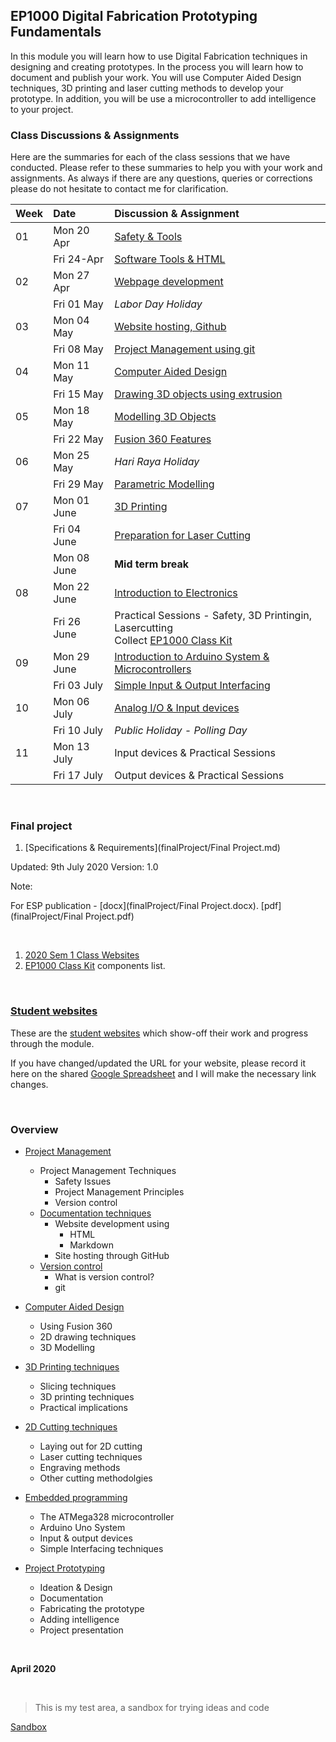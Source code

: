 ## EP1000 Digital Fabrication Prototyping Fundamentals

In this module you will learn how to use Digital Fabrication techniques in designing and creating prototypes.  In the process you will learn how to
document and publish your work.  You will use Computer Aided Design techniques, 3D printing and laser cutting methods to develop your prototype.  In addition,
you will be use a microcontroller to add intelligence to your project.

### Class Discussions & Assignments

Here are the summaries for each of the class sessions that we have conducted.  Please refer to these summaries to help you with your work and assignments.  As always if there are any questions, queries or corrections please do not hesitate to contact me for clarification.

|Week  |**Date**    | **Discussion & Assignment**       |
|:---|:---------- |:----------------------------------|
|01  |Mon 20 Apr  |[Safety & Tools](01_project_management.md) |
|    |Fri 24-Apr  |[Software Tools & HTML](01_project_management.md)|
|02  |Mon 27 Apr  |[Webpage development](02_documentation_techniques.md)|
|    |Fri 01 May  |*Labor Day Holiday*|
|03  |Mon 04 May  |[Website hosting, Github](025_website_development.md)|
|    |Fri 08 May  |[Project Management using git](03_version_control.md)|
|04  |Mon 11 May  |[Computer Aided Design](04_CAD.md)|
|    |Fri 15 May  |[Drawing 3D objects using extrusion](05_Fusion360.md)|
|05  |Mon 18 May  |[Modelling 3D Objects](06_3dmodelling.md)|
|    |Fri 22 May  |[Fusion 360 Features](07_F360Features.md)|
|06  |Mon 25 May  |*Hari Raya Holiday*|
|    |Fri 29 May  |[Parametric Modelling](08_ParametricDesign.md)|
|07  |Mon 01 June |[3D Printing](09_3DPrinting.md)|
|    |Fri 04 June |[Preparation for Laser Cutting](10_PrepLaserCutting.md)|
|    |Mon 08 June |**Mid term break**|
|08  |Mon 22 June |[Introduction to Electronics](11_Electronics.md) |
|    |Fri 26 June |Practical Sessions - Safety, 3D Printingin, Lasercutting<br>Collect [EP1000 Class Kit](ep1000_class_kit.md)|
|09  |Mon 29 June |[Introduction to Arduino System & Microcontrollers](Embedded_Programming_with_Arduino.pdf)|
|    |Fri 03 July |[Simple Input & Output Interfacing](12_arduinoprogramming.md) |
|10  |Mon 06 July |[Analog I/O & Input devices](13_AnalogIO.md)|
|    |Fri 10 July |*Public Holiday - Polling Day*|
|11  |Mon 13 July |Input devices & Practical Sessions|
|    |Fri 17 July |Output devices & Practical Sessions|

&nbsp;

### Final project

1.  [Specifications & Requirements](finalProject/Final Project.md)

Updated: 9th July 2020
Version: 1.0

Note:

For ESP publication - [docx](finalProject/Final Project.docx). [pdf](finalProject/Final Project.pdf)


&nbsp;

1.  [2020 Sem 1 Class Websites](2020S1_students.md)
2.  [EP1000 Class Kit](ep1000classkit.md) components list.


&nbsp;

### [Student websites](2020S1_students.md)

These are the [student websites](2020S1_students.md) which show-off their work and progress through the module.

If you have changed/updated the URL for your website, please record it here on the shared [Google Spreadsheet](https://drive.google.com/file/d/1X9X7FhpFlZU25ybGc4Znd4XozB-3NqZJ/view?usp=sharing) and I will make the necessary link changes.

&nbsp;

### Overview

* [Project Management](01_project_management.md)
    * Project Management Techniques
        * Safety Issues
        * Project Management Principles
        * Version control
    * [Documentation techniques](02_documentation_techniques.md)
        * Website development using
            * HTML
            * Markdown
        * Site hosting through GitHub
    + [Version control](03_version_control.md)
        + What is version control?
        + git

* [Computer Aided Design](sorry.md)
    * Using Fusion 360
    * 2D drawing techniques
    * 3D Modelling

* [3D Printing techniques](sorry.md)
    * Slicing techniques
    * 3D printing techniques
    * Practical implications

* [2D Cutting techniques](sorry.md)
    * Laying out for 2D cutting
    * Laser cutting techniques
    * Engraving methods
    * Other cutting methodolgies

* [Embedded programming](sorry.md)
    * The ATMega328 microcontroller
    * Arduino Uno System
    * Input & output devices
    * Simple Interfacing techniques

* [Project Prototyping](sorry.md)
    * Ideation & Design
    * Documentation
    * Fabricating the prototype
    * Adding intelligence
    * Project presentation

&nbsp;

**April 2020**


&nbsp;

> This is my test area, a sandbox for trying ideas and code

[Sandbox](sandbox.md)
